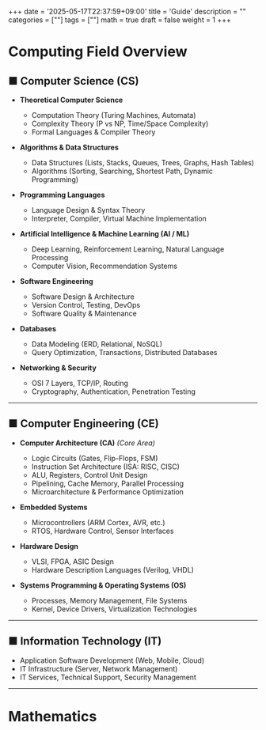 +++
date = '2025-05-17T22:37:59+09:00'
title = 'Guide'
description = ""
categories = [""]
tags = [""]
math = true
draft = false
weight = 1
+++
# Computing Field Overview

## ■ Computer Science (CS)

- **Theoretical Computer Science**
  - Computation Theory (Turing Machines, Automata)
  - Complexity Theory (P vs NP, Time/Space Complexity)
  - Formal Languages & Compiler Theory

- **Algorithms & Data Structures**
  - Data Structures (Lists, Stacks, Queues, Trees, Graphs, Hash Tables)
  - Algorithms (Sorting, Searching, Shortest Path, Dynamic Programming)

- **Programming Languages**
  - Language Design & Syntax Theory
  - Interpreter, Compiler, Virtual Machine Implementation

- **Artificial Intelligence & Machine Learning (AI / ML)**
  - Deep Learning, Reinforcement Learning, Natural Language Processing
  - Computer Vision, Recommendation Systems

- **Software Engineering**
  - Software Design & Architecture
  - Version Control, Testing, DevOps
  - Software Quality & Maintenance

- **Databases**
  - Data Modeling (ERD, Relational, NoSQL)
  - Query Optimization, Transactions, Distributed Databases

- **Networking & Security**
  - OSI 7 Layers, TCP/IP, Routing
  - Cryptography, Authentication, Penetration Testing

---

## ■ Computer Engineering (CE)

- **Computer Architecture (CA)** _(Core Area)_
  - Logic Circuits (Gates, Flip-Flops, FSM)
  - Instruction Set Architecture (ISA: RISC, CISC)
  - ALU, Registers, Control Unit Design
  - Pipelining, Cache Memory, Parallel Processing
  - Microarchitecture & Performance Optimization

- **Embedded Systems**
  - Microcontrollers (ARM Cortex, AVR, etc.)
  - RTOS, Hardware Control, Sensor Interfaces

- **Hardware Design**
  - VLSI, FPGA, ASIC Design
  - Hardware Description Languages (Verilog, VHDL)

- **Systems Programming & Operating Systems (OS)**
  - Processes, Memory Management, File Systems
  - Kernel, Device Drivers, Virtualization Technologies

---

## ■ Information Technology (IT)

- Application Software Development (Web, Mobile, Cloud)
- IT Infrastructure (Server, Network Management)
- IT Services, Technical Support, Security Management

---

# Mathematics
